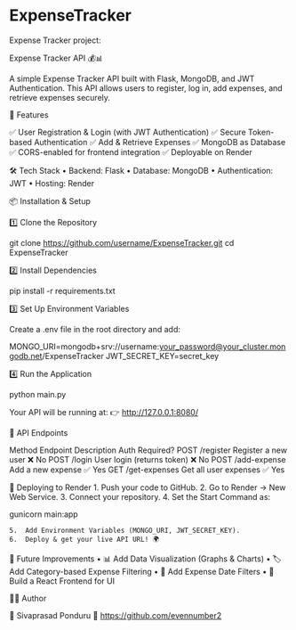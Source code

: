 # ExpenseTracker

Expense Tracker project:

Expense Tracker API 💰📊

A simple Expense Tracker API built with Flask, MongoDB, and JWT Authentication. This API allows users to register, log in, add expenses, and retrieve expenses securely.

🚀 Features

✅ User Registration & Login (with JWT Authentication)
✅ Secure Token-based Authentication
✅ Add & Retrieve Expenses
✅ MongoDB as Database
✅ CORS-enabled for frontend integration
✅ Deployable on Render

🛠️ Tech Stack
	•	Backend: Flask
	•	Database: MongoDB
	•	Authentication: JWT
	•	Hosting: Render

📦 Installation & Setup

1️⃣ Clone the Repository

git clone https://github.com/username/ExpenseTracker.git
cd ExpenseTracker

2️⃣ Install Dependencies

pip install -r requirements.txt

3️⃣ Set Up Environment Variables

Create a .env file in the root directory and add:

MONGO_URI=mongodb+srv://username:your_password@your_cluster.mongodb.net/ExpenseTracker
JWT_SECRET_KEY=secret_key

4️⃣ Run the Application

python main.py

Your API will be running at:
👉 http://127.0.0.1:8080/

🔗 API Endpoints

Method	Endpoint	Description	Auth Required?
POST	/register	Register a new user	❌ No
POST	/login	User login (returns token)	❌ No
POST	/add-expense	Add a new expense	✅ Yes
GET	/get-expenses	Get all user expenses	✅ Yes

🚀 Deploying to Render
	1.	Push your code to GitHub.
	2.	Go to Render → New Web Service.
	3.	Connect your repository.
	4.	Set the Start Command as:

gunicorn main:app


	5.	Add Environment Variables (MONGO_URI, JWT_SECRET_KEY).
	6.	Deploy & get your live API URL! 🌍

🎯 Future Improvements
	•	📊 Add Data Visualization (Graphs & Charts)
	•	🏷️ Add Category-based Expense Filtering
	•	📆 Add Expense Date Filters
	•	📱 Build a React Frontend for UI

👨‍💻 Author

👤 Sivaprasad Ponduru
🔗 https://github.com/evennumber2
